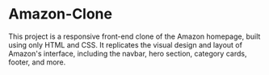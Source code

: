 # Amazon-Clone
This project is a responsive front-end clone of the Amazon homepage, built using only HTML and CSS. It replicates the visual design and layout of Amazon's interface, including the navbar, hero section, category cards, footer, and more.

